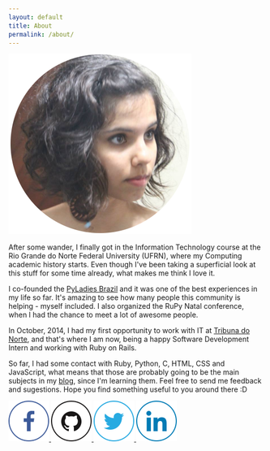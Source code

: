 ```yaml
---
layout: default
title: About
permalink: /about/
---
```

<div class="about-container">
  <div class="box about-picture">
    <img src="/public/images/amelie.png" alt="Katyanna Moura" />
  </div>
    <p>After some wander, I finally got in the Information Technology course at the Rio Grande do Norte Federal University (UFRN), where my Computing academic history starts. Even though I've been taking a superficial look at this stuff for some time already, what makes me think I love it.</p>
    <p>I co-founded the <a href="http://brasil.pyladies.com/">PyLadies Brazil</a> and it was one of the best experiences in my life so far. It's amazing to see how many people this community is helping - myself included. I also organized the RuPy Natal conference, when I had the chance to meet a lot of awesome people.</p>
    <p>In October, 2014, I had my first opportunity to work with IT at <a href="tribunadonorte.com.br">Tribuna do Norte</a>, and that's where I am now, being a happy Software Development Intern and working with Ruby on Rails.</p>
    <p>So far, I had some contact with Ruby, Python, C, HTML, CSS and JavaScript, what means that those are probably going to be the main subjects in my <a href="/blog.md">blog</a>, since I'm learning them. Feel free to send me feedback and sugestions. Hope you find something useful to you around there :D</p>

  <section class="findme">
    <a href="https://www.facebook.com/katyanna.moura">
      <img src="/public/images/facebook.png" alt="Facebook">
    </a>
    <a href="https://github.com/katyanna">
      <img src="/public/images/github.png" alt="Github">
    </a>
    <a href="https://twitter.com/amelie_kn">
      <img src="/public/images/twitter.png" alt="Twitter">
    </a>
    <a href="https://www.linkedin.com/in/katyannamoura">
      <img src="/public/images/linkedin.png" alt="LinkedIn">
    </a>
  </section>
</div>